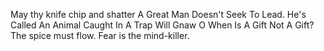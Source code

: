 May thy knife chip and shatter
A Great Man Doesn't Seek To Lead. He's Called
An Animal Caught In A Trap Will Gnaw O
When Is A Gift Not A Gift?
The spice must flow.
Fear is the mind-killer.
